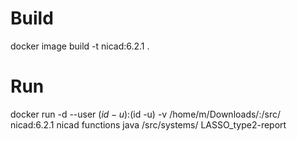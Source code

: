# Build
docker image build -t nicad:6.2.1 .
# Run
docker run -d --user $(id -u):$(id -u) -v /home/m/Downloads/:/src/ nicad:6.2.1 nicad functions java /src/systems/ LASSO_type2-report
